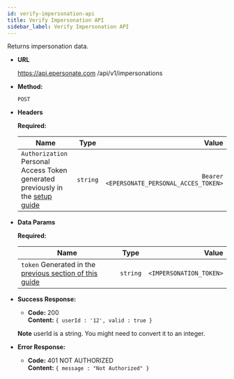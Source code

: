 ```yaml
---
id: verify-impersonation-api
title: Verify Impersonation API
sidebar_label: Verify Impersonation API
---
```

  Returns impersonation data.

* **URL**

  https://api.epersonate.com
/api/v1/impersonations

* **Method:**

  `POST`
  
*  **Headers**

    **Required:**

    | Name        | Type           | Value  |
    | ------------- |:-------------:| -----:|
    | `Authorization` Personal Access Token generated previously in the [setup guide](http://docs.epersonate.com/docs/personal-access-token) | `string` | `Bearer <EPERSONATE_PERSONAL_ACCES_TOKEN>` |


* **Data Params**

    **Required:**
 
    | Name        | Type           | Value  |
    | ------------- |:-------------:| -----:|
    | `token` Generated in the [previous section of this guide](http://docs.epersonate.com/docs/back-end-authentication)| `string` | `<IMPERSONATION_TOKEN>` |

* **Success Response:**

  * **Code:** 200 <br />
    **Content:** `{ userId : '12', valid : true }`

  **Note** userId is a string. You might need to convert it to an integer.
 
* **Error Response:**

  * **Code:** 401 NOT AUTHORIZED <br />
    **Content:** `{ message : "Not Authorized" }`

